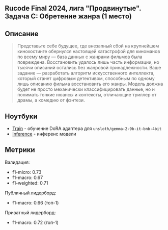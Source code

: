 ## Rucode Final 2024, лига "Продвинутые". Задача C: Обретение жанра (1 место)

## Описание

> Представьте себе будущее, где внезапный сбой на крупнейшем кинохостинге обернулся настоящей катастрофой для киноманов по всему миру — база данных с жанрами фильмов была повреждена. Восстановить удалось лишь часть информации, но тысячи описаний остались без жанровой принадлежности. Ваше задание — разработать алгоритм искусственного интеллекта, который станет цифровым детективом, способным по одному лишь описанию фильма восстановить его жанры. Модель должна будет не просто механически классифицировать данные, но и понимать тонкие нюансы и контексты, отличающие триллер от драмы, а комедию от фэнтези.
## Ноутбуки

- [Train](rucode-c-train.ipynb) - обучение DoRA адаптера для `unsloth/gemma-2-9b-it-bnb-4bit`
- [Inference](rucode-c-inference.ipynb) - инференс модели

## Метрики

Валидация:
- f1-micro: 0.73
- f1-macro: 0.67
- f1-weighted: 0.71

Публичный лидерборд:
- f1-macro: 0.66 (топ-1)

Приватный лидерборд:
- f1-macro: 0.72 (топ-1)
